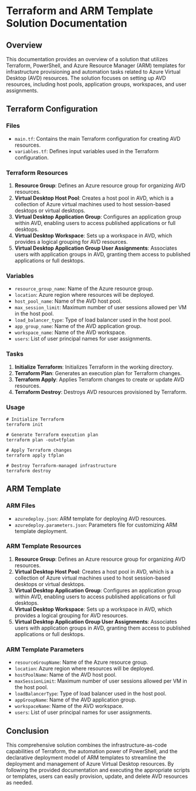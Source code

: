 # Terraform and ARM Template Solution Documentation

## Overview

This documentation provides an overview of a solution that utilizes Terraform, PowerShell, and Azure Resource Manager (ARM) templates for infrastructure provisioning and automation tasks related to Azure Virtual Desktop (AVD) resources. The solution focuses on setting up AVD resources, including host pools, application groups, workspaces, and user assignments.

## Terraform Configuration

### Files

- `main.tf`: Contains the main Terraform configuration for creating AVD resources.
- `variables.tf`: Defines input variables used in the Terraform configuration.

### Terraform Resources

1. **Resource Group**: Defines an Azure resource group for organizing AVD resources.
2. **Virtual Desktop Host Pool**: Creates a host pool in AVD, which is a collection of Azure virtual machines used to host session-based desktops or virtual desktops.
3. **Virtual Desktop Application Group**: Configures an application group within AVD, enabling users to access published applications or full desktops.
4. **Virtual Desktop Workspace**: Sets up a workspace in AVD, which provides a logical grouping for AVD resources.
5. **Virtual Desktop Application Group User Assignments**: Associates users with application groups in AVD, granting them access to published applications or full desktops.

### Variables

- `resource_group_name`: Name of the Azure resource group.
- `location`: Azure region where resources will be deployed.
- `host_pool_name`: Name of the AVD host pool.
- `max_session_limit`: Maximum number of user sessions allowed per VM in the host pool.
- `load_balancer_type`: Type of load balancer used in the host pool.
- `app_group_name`: Name of the AVD application group.
- `workspace_name`: Name of the AVD workspace.
- `users`: List of user principal names for user assignments.

### Tasks

1. **Initialize Terraform**: Initializes Terraform in the working directory.
2. **Terraform Plan**: Generates an execution plan for Terraform changes.
3. **Terraform Apply**: Applies Terraform changes to create or update AVD resources.
4. **Terraform Destroy**: Destroys AVD resources provisioned by Terraform.

### Usage

```hcl
# Initialize Terraform
terraform init

# Generate Terraform execution plan
terraform plan -out=tfplan

# Apply Terraform changes
terraform apply tfplan

# Destroy Terraform-managed infrastructure
terraform destroy

```

## ARM Template

### ARM Files

- `azuredeploy.json`: ARM template for deploying AVD resources.
- `azuredeploy.parameters.json`: Parameters file for customizing ARM template deployment.

### ARM Template Resources

1. **Resource Group**: Defines an Azure resource group for organizing AVD resources.
2. **Virtual Desktop Host Pool**: Creates a host pool in AVD, which is a collection of Azure virtual machines used to host session-based desktops or virtual desktops.
3. **Virtual Desktop Application Group**: Configures an application group within AVD, enabling users to access published applications or full desktops.
4. **Virtual Desktop Workspace**: Sets up a workspace in AVD, which provides a logical grouping for AVD resources.
5. **Virtual Desktop Application Group User Assignments**: Associates users with application groups in AVD, granting them access to published applications or full desktops.

### ARM Template Parameters

- `resourceGroupName`: Name of the Azure resource group.
- `location`: Azure region where resources will be deployed.
- `hostPoolName`: Name of the AVD host pool.
- `maxSessionLimit`: Maximum number of user sessions allowed per VM in the host pool.
- `loadBalancerType`: Type of load balancer used in the host pool.
- `appGroupName`: Name of the AVD application group.
- `workspaceName`: Name of the AVD workspace.
- `users`: List of user principal names for user assignments.

## Conclusion

This comprehensive solution combines the infrastructure-as-code capabilities of Terraform, the automation power of PowerShell, and the declarative deployment model of ARM templates to streamline the deployment and management of Azure Virtual Desktop resources. By following the provided documentation and executing the appropriate scripts or templates, users can easily provision, update, and delete AVD resources as needed.
